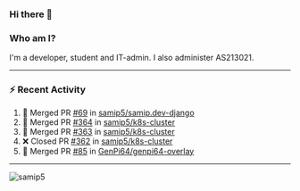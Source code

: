 ### Hi there 👋

### Who am I?
I'm a developer, student and IT-admin. I also administer AS213021.

---
### :zap: Recent Activity
<!--START_SECTION:activity-->
1. 🎉 Merged PR [#69](https://github.com/samip5/samip.dev-django/pull/69) in [samip5/samip.dev-django](https://github.com/samip5/samip.dev-django)
2. 🎉 Merged PR [#364](https://github.com/samip5/k8s-cluster/pull/364) in [samip5/k8s-cluster](https://github.com/samip5/k8s-cluster)
3. 🎉 Merged PR [#363](https://github.com/samip5/k8s-cluster/pull/363) in [samip5/k8s-cluster](https://github.com/samip5/k8s-cluster)
4. ❌ Closed PR [#362](https://github.com/samip5/k8s-cluster/pull/362) in [samip5/k8s-cluster](https://github.com/samip5/k8s-cluster)
5. 🎉 Merged PR [#85](https://github.com/GenPi64/genpi64-overlay/pull/85) in [GenPi64/genpi64-overlay](https://github.com/GenPi64/genpi64-overlay)
<!--END_SECTION:activity-->
---

<img align="center" src="https://github-readme-stats.vercel.app/api?username=samip5&show_icons=true" alt="samip5" />
